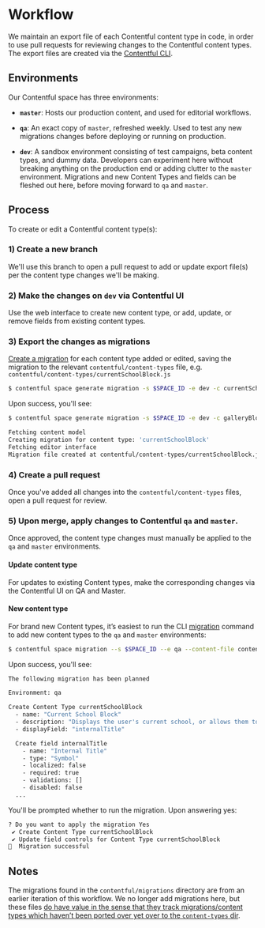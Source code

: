 # Workflow

We maintain an export file of each Contentful content type in code, in order to use pull requests for reviewing changes to the Contentful content types. The export files are created via the [Contentful CLI](https://github.com/contentful/contentful-cli).

## Environments

Our Contentful space has three environments:

- **`master`**: Hosts our production content, and used for editorial workflows.

- **`qa`**: An exact copy of `master`, refreshed weekly. Used to test any new migrations changes before deploying or running on production.

- **`dev`**: A sandbox environment consisting of test campaigns, beta content types, and dummy data. Developers can experiment here without breaking anything on the production end or adding clutter to the `master` environment. Migrations and new Content Types and fields can be fleshed out here, before moving forward to `qa` and `master`.

## Process

To create or edit a Contentful content type(s):

### 1\) Create a new branch

We'll use this branch to open a pull request to add or update export file(s) per the content type changes we'll be making.

### 2\) Make the changes on **`dev`** via Contentful UI

Use the web interface to create new content type, or add, update, or remove fields from existing content types.

### 3\) Export the changes as migrations

[Create a migration](https://github.com/contentful/contentful-cli/tree/master/docs/space/generate/migration) for each content type added or edited, saving the migration to the relevant `contentful/content-types` file, e.g. `contentful/content-types/currentSchoolBlock.js`

```bash
$ contentful space generate migration -s $SPACE_ID -e dev -c currentSchoolBlock -f contentful/content-types/currentSchoolBlock.js
```

Upon success, you'll see:

```bash
$ contentful space generate migration -s $SPACE_ID -e dev -c galleryBlock -f contentful/content-types/currentSchoolBlock.js

Fetching content model
Creating migration for content type: 'currentSchoolBlock'
Fetching editor interface
Migration file created at contentful/content-types/currentSchoolBlock.js
```

### 4\) Create a pull request

Once you've added all changes into the `contentful/content-types` files, open a pull request for review.

### 5\) Upon merge, apply changes to Contentful `qa` and `master`.

Once approved, the content type changes must manually be applied to the `qa` and `master` environments.

#### Update content type

For updates to existing Content types, make the corresponding changes via the Contentful UI on QA and Master.

#### New content type

For brand new Content types, it’s easiest to run the CLI [migration](https://github.com/contentful/contentful-cli/tree/master/docs/space/import) command to add new content types to the `qa` and `master` environments:

```bash
$ contentful space migration --s $SPACE_ID --e qa --content-file contentful/content-types/currentSchoolBlock.js
```

Upon success, you'll see:

```bash
The following migration has been planned

Environment: qa

Create Content Type currentSchoolBlock
  - name: "Current School Block"
  - description: "Displays the user's current school, or allows them to select it if not set."
  - displayField: "internalTitle"

  Create field internalTitle
    - name: "Internal Title"
    - type: "Symbol"
    - localized: false
    - required: true
    - validations: []
    - disabled: false
  ...
```

You'll be prompted whether to run the migration. Upon answering yes:

```bash
? Do you want to apply the migration Yes
 ✔ Create Content Type currentSchoolBlock
 ✔ Update field controls for Content Type currentSchoolBlock
🎉  Migration successful
```

## Notes

The migrations found in the `contentful/migrations` directory are from an earlier iteration of this workflow. We no longer add migrations here, but these files [do have value in the sense that they track migrations/content types which haven’t been ported over yet over to the `content-types` dir](https://dosomething.slack.com/archives/CP2D7UGAU/p1578081688027000?thread_ts=1577991900.006100&cid=CP2D7UGAU).
